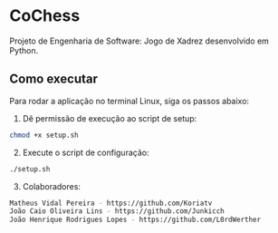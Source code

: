 # CoChess

Projeto de Engenharia de Software: Jogo de Xadrez desenvolvido em Python.

## Como executar

Para rodar a aplicação no terminal Linux, siga os passos abaixo:

1. Dê permissão de execução ao script de setup:

```bash
chmod +x setup.sh
````

2. Execute o script de configuração:

```bash
./setup.sh
````

3. Colaboradores:

```bash
Matheus Vidal Pereira - https://github.com/Koriatv
João Caio Oliveira Lins - https://github.com/Junkicch
João Henrique Rodrigues Lopes - https://github.com/L0rdWerther
````
